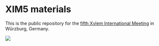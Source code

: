 XIM5 materials
================

This is the public repository for the [fifth Xylem International
Meeting](https://xim5.de/) in Würzburg, Germany.

![](materials/logo.png)
